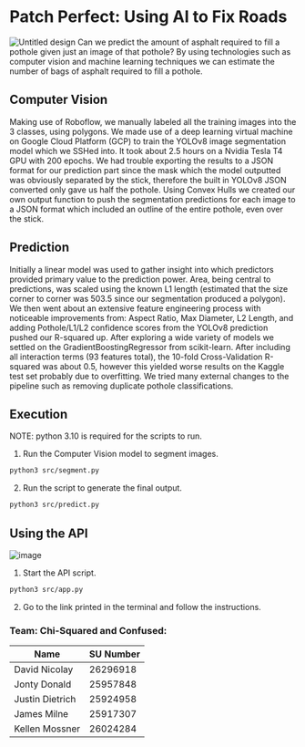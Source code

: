 # Patch Perfect: Using AI to Fix Roads
![Untitled design](https://github.com/user-attachments/assets/49062826-bdb8-45a3-9d5d-3c6502d254f4)
Can we predict the amount of asphalt required to fill a pothole given just an image of that pothole?
By using technologies such as computer vision and machine learning techniques we can estimate the number of bags of asphalt required to fill a pothole. 

## Computer Vision
Making use of Roboflow, we manually labeled all the training images into the 3 classes, using polygons. We made use of a deep learning virtual machine on Google Cloud Platform (GCP) to train the YOLOv8 image segmentation model which we SSHed into. It took about 2.5 hours on a Nvidia Tesla T4 GPU with 200 epochs. We had trouble exporting the results to a JSON format for our prediction part since the mask which the model outputted was obviously separated by the stick, therefore the built in YOLOv8 JSON converted only gave us half the pothole. Using Convex Hulls we created our own output function to push the segmentation predictions for each image to a JSON format which included an outline of the entire pothole, even over the stick.

## Prediction
Initially a linear model was used to gather insight into which predictors provided primary value to the prediction power. Area, being central to predictions, was scaled using the known L1 length (estimated that the size corner to corner was 503.5 since our segmentation produced a polygon). We then went about an extensive feature engineering process with noticeable improvements from: Aspect Ratio, Max Diameter, L2 Length, and adding Pothole/L1/L2 confidence scores from the YOLOv8 prediction pushed our R-squared up. After exploring a wide variety of models we settled on the GradientBoostingRegressor from scikit-learn. After including all interaction terms (93 features total), the 10-fold Cross-Validation R-squared was about 0.5, however this yielded worse results on the Kaggle test set probably due to overfitting. We tried many external changes to the pipeline such as removing duplicate pothole classifications.

## Execution
NOTE: python 3.10 is required for the scripts to run.
1. Run the Computer Vision model to segment images.
```bash
python3 src/segment.py
```

2. Run the script to generate the final output.
```bash
python3 src/predict.py
```

## Using the API
![image](https://github.com/user-attachments/assets/42f2c22e-ba13-4a8d-8247-3de6ba50ed5e)
1. Start the API script.
```bash
python3 src/app.py
```

2.  Go to the link printed in the terminal and follow the instructions.

### Team: Chi-Squared and Confused:
| Name           | SU Number |
|----------------|-----------|
| David Nicolay  | 26296918  |
| Jonty Donald   | 25957848  |
| Justin Dietrich| 25924958  |
| James Milne    | 25917307  |
| Kellen Mossner | 26024284  |S
